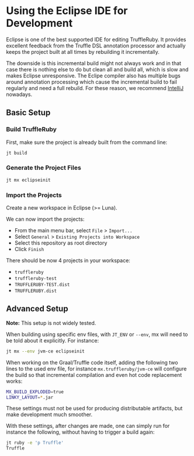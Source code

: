 # Using the Eclipse IDE for Development

Eclipse is one of the best supported IDE for editing TruffleRuby. It provides
excellent feedback from the Truffle DSL annotation processor and actually keeps
the project built at all times by rebuilding it incrementally.

The downside is this incremental build might not always work and in that case
there is nothing else to do but clean all and build all, which is slow and makes
Eclipse unresponsive. The Eclipe compiler also has multiple bugs around
annotation processing which cause the incremental build to fail regularly and
need a full rebuild. For these reason, we recommend
[IntelliJ](using-intellij.md) nowadays.

## Basic Setup

### Build TruffleRuby

First, make sure the project is already built from the command line:

```bash
jt build
```

### Generate the Project Files

```bash
jt mx eclipseinit
```

### Import the Projects

Create a new workspace in Eclipse (>= Luna).

We can now import the projects:
* From the main menu bar, select `File` > `Import...`
* Select `General` > `Existing Projects into Workspace`
* Select this repository as root directory
* Click `Finish`

There should be now 4 projects in your workspace:
* `truffleruby`
* `truffleruby-test`
* `TRUFFLERUBY-TEST.dist`
* `TRUFFLERUBY.dist`

## Advanced Setup

**Note:** This setup is not widely tested.

When building using specific env files, with `JT_ENV` or `--env`, mx will
need to be told about it explicitly. For instance:

```bash
jt mx --env jvm-ce eclipseinit
```

When working on the Graal/Truffle code itself, adding the following two lines
to the used env file, for instance `mx.truffleruby/jvm-ce` will
configure the build so that incremental compilation and even hot code
replacement works:

```bash
MX_BUILD_EXPLODED=true
LINKY_LAYOUT=*.jar
```

These settings must not be used for producing distributable artifacts, but
make development much smoother.

With these settings, after changes are made, one can simply run for instance
the following, without having to trigger a build again:

```bash
jt ruby -e 'p Truffle'
Truffle
```

